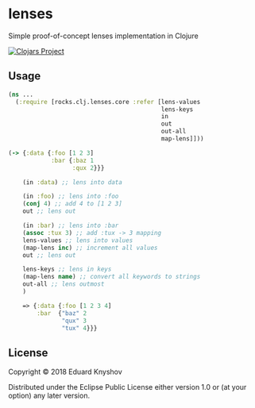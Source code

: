 # lenses

Simple proof-of-concept lenses implementation in Clojure

[![Clojars Project](https://img.shields.io/clojars/v/rocks.clj/lenses.svg)](https://clojars.org/rocks.clj/lenses)

## Usage

```clojure
(ns ...
  (:require [rocks.clj.lenses.core :refer [lens-values
                                           lens-keys
                                           in
                                           out
                                           out-all
                                           map-lens]]))

(-> {:data {:foo [1 2 3]
            :bar {:baz 1
                  :qux 2}}}

    (in :data) ;; lens into data

    (in :foo) ;; lens into :foo
    (conj 4) ;; add 4 to [1 2 3]
    out ;; lens out

    (in :bar) ;; lens into :bar
    (assoc :tux 3) ;; add :tux -> 3 mapping
    lens-values ;; lens into values
    (map-lens inc) ;; increment all values
    out ;; lens out

    lens-keys ;; lens in keys
    (map-lens name) ;; convert all keywords to strings
    out-all ;; lens outmost
    )

    => {:data {:foo [1 2 3 4]
        :bar  {"baz" 2
               "qux" 3
               "tux" 4}}}
```

## License

Copyright © 2018 Eduard Knyshov

Distributed under the Eclipse Public License either version 1.0 or (at
your option) any later version.
